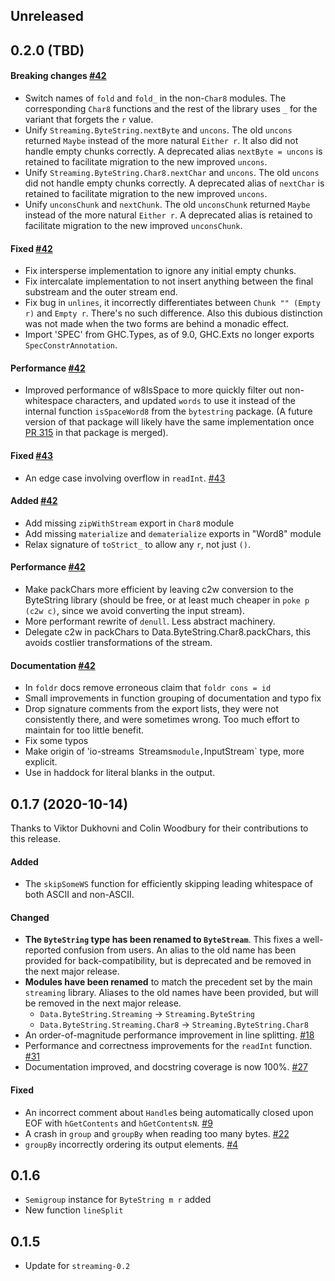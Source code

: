 ## Unreleased

## 0.2.0 (TBD)

#### Breaking changes [#42]

- Switch names of `fold` and `fold_` in the non-`Char8` modules.  The
  corresponding `Char8` functions and the rest of the library uses `_`
  for the variant that forgets the `r` value.
- Unify `Streaming.ByteString.nextByte` and `uncons`.  The old `uncons`
  returned `Maybe` instead of the more natural `Either r`.  It also did not
  handle empty chunks correctly.  A deprecated alias `nextByte = uncons`
  is retained to facilitate migration to the new improved `uncons`.
- Unify `Streaming.ByteString.Char8.nextChar` and `uncons`.  The old `uncons`
  did not handle empty chunks correctly.  A deprecated alias of `nextChar`
  is retained to facilitate migration to the new improved `uncons`.
- Unify `unconsChunk` and `nextChunk`.  The old `unconsChunk` returned
  `Maybe` instead of the more natural `Either r`.  A deprecated alias is
  retained to facilitate migration to the new improved `unconsChunk`.

#### Fixed [#42]

- Fix intersperse implementation to ignore any initial empty chunks.
- Fix intercalate implementation to not insert anything between the
  final substream and the outer stream end.
- Fix bug in `unlines`, it incorrectly differentiates between `Chunk ""
  (Empty r)` and `Empty r`.  There's no such difference.  Also this
  dubious distinction was not made when the two forms are behind a
  monadic effect.
- Import 'SPEC' from GHC.Types, as of 9.0, GHC.Exts no longer exports
  `SpecConstrAnnotation`.

#### Performance [#42]

- Improved performance of w8IsSpace to more quickly filter out non-whitespace
  characters, and updated `words` to use it instead of the internal function
  `isSpaceWord8` from the `bytestring` package.  (A future version of that
  package will likely have the same implementation once
  [PR 315](https://github.com/haskell/bytestring/pull/315) in that package is merged).

#### Fixed [#43]

- An edge case involving overflow in `readInt`. [#43]

[#42]: https://github.com/haskell-streaming/streaming-bytestring/pull/42
[#43]: https://github.com/haskell-streaming/streaming-bytestring/pull/43

#### Added [#42]

- Add missing `zipWithStream` export in `Char8` module
- Add missing `materialize` and `dematerialize` exports in "Word8"
  module
- Relax signature of `toStrict_` to allow any `r`, not just `()`.

#### Performance [#42]

- Make packChars more efficient by leaving c2w conversion to the
  ByteString library (should be free, or at least much cheaper in
  `poke p (c2w c)`, since we avoid converting the input stream).
- More performant rewrite of `denull`.  Less abstract machinery.
- Delegate c2w in packChars to Data.ByteString.Char8.packChars,
  this avoids costlier transformations of the stream.

#### Documentation [#42]

- In `foldr` docs remove erroneous claim that `foldr cons = id`
- Small improvements in function grouping of documentation and typo fix
- Drop signature comments from the export lists, they were not
  consistently there, and were sometimes wrong.  Too much effort to
  maintain for too little benefit.
- Fix some typos
- Make origin of 'io-streams` `Streams` module, `InputStream` type, more
  explicit.
- Use <BLANKLINE> in haddock for literal blanks in the output.

## 0.1.7 (2020-10-14)

Thanks to Viktor Dukhovni and Colin Woodbury for their contributions to this release.

#### Added

- The `skipSomeWS` function for efficiently skipping leading whitespace of both
  ASCII and non-ASCII.

#### Changed

- **The `ByteString` type has been renamed to `ByteStream`**. This fixes a
  well-reported confusion from users. An alias to the old name has been provided
  for back-compatibility, but is deprecated and be removed in the next major
  release.
- **Modules have been renamed** to match the precedent set by the main
  `streaming` library. Aliases to the old names have been provided, but will be
  removed in the next major release.
  - `Data.ByteString.Streaming` -> `Streaming.ByteString`
  - `Data.ByteString.Streaming.Char8` -> `Streaming.ByteString.Char8`
- An order-of-magnitude performance improvement in line splitting. [#18]
- Performance and correctness improvements for the `readInt` function. [#31]
- Documentation improved, and docstring coverage is now 100%. [#27]

#### Fixed

- An incorrect comment about `Handle`s being automatically closed upon EOF with
  `hGetContents` and `hGetContentsN`. [#9]
- A crash in `group` and `groupBy` when reading too many bytes. [#22]
- `groupBy` incorrectly ordering its output elements. [#4]

[#9]: https://github.com/haskell-streaming/streaming-bytestring/issues/9
[#18]: https://github.com/haskell-streaming/streaming-bytestring/pull/18
[#22]: https://github.com/haskell-streaming/streaming-bytestring/pull/22
[#4]: https://github.com/haskell-streaming/streaming-bytestring/issues/4
[#27]: https://github.com/haskell-streaming/streaming-bytestring/pull/27
[#31]: https://github.com/haskell-streaming/streaming-bytestring/pull/31

## 0.1.6

- `Semigroup` instance for `ByteString m r` added
- New function `lineSplit`

## 0.1.5

- Update for `streaming-0.2`
